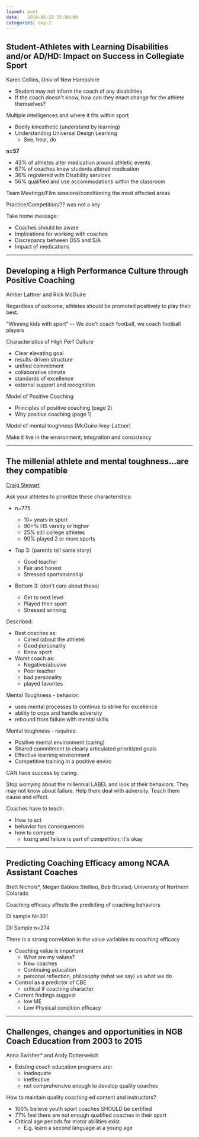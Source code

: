 ```yaml
---
layout: post
date:   2016-06-22 15:00:00
categories: day-2
---
```


## Student-Athletes with Learning Disabilities and/or AD/HD: Impact on Success in Collegiate Sport

Karen Collins, Univ of New Hampshire

- Student may not inform the coach of any disabilities
- If the coach doesn't know, how can they enact change for the athlete themselves?

Multiple intelligences and where it fits within sport

- Bodily kinesthetic (understand by learning)
- Understanding Universal Design Learning
  - See, hear, do

**n=57**

- 43% of athletes alter medication around athletic events
- 67% of coaches knew students altered medication
- 36% registered with Disability services
- 56% qualified and use accommodations within the classroom

Team Meetings/Film sessions/conditioning the most affected areas

Practice/Competition/?? was not a key

Take home message:

- Coaches should be aware
- Implications for working with coaches
- Discrepancy between DSS and S/A
- Impact of medications

---

## Developing a High Performance Culture through Positive Coaching

Amber Lattner and Rick McGuire

Regardless of outcome, athletes should be promoted positively to play their best.

"Winning kids with sport" -- We don't coach football, we coach football players

Characteristics of High Perf Culture

- Clear elevating goal
- results-driven structure
- unified commitment
- collaborative climate
- standards of excellence
- external support and recognition

Model of Positive Coaching

- Principles of positive coaching (page 2)
- Why positive coaching (page 1)

Model of mental toughness (McGuire-Ivey-Lattner)

Make it live in the environment; integration and consistency

---

## The millenial athlete and mental toughness...are they compatible

[Craig Stewart](cstewart@montana.edu)

Ask your athletes to prioritize these characteristics:

- n=775
  - 10+ years in sport
  - 90+% HS varsity or higher
  - 25% still college athletes
  - 90% played 2 or more sports

- Top 3: (parents tell same story)
  - Good teacher
  - Fair and honest
  - Stressed sportsmanship
- Bottom 3: (don't care about these)
  - Get to next level
  - Played their sport
  - Stressed winning

Described:

- Best coaches as:
  - Cared (about the athlete)
  - Good personality
  - Knew sport
- Worst coach as:
  - Negative/abusive
  - Poor teacher
  - bad personality
  - played favorites

Mental Toughness - behavior:

- uses mental processes to continue to strive for excellence
- ability to cope and handle adversity
- rebound from failure with mental skills

Mental toughness - requires:

- Positive mental environment (caring)
- Shared commitment to clearly articulated prioritized goals
- Effective learning environment
- Competitive training in a positive enviro

CAN have success by caring.

Stop worrying about the millennial LABEL and look at their behaviors. They may not know about failure. Help them deal with adversity. Teach them cause and effect.

Coaches have to teach:

- How to act
- behavior has consequences
- how to compete
  - losing and failure is part of competition; it's okay

---

## Predicting Coaching Efficacy among NCAA Assistant Coaches

Brett Nichols*, Megan Babkes Stellino, Bob Brustad, University of Northern Colorado

Coaching efficacy affects the predicting of coaching behaviors

DI sample N=301

DII Sample n=274

There is a strong correlation in the value variables to coaching efficacy

- Coaching value is important
  - What are my values?
  - New coaches
  - Continuing education
  - personal reflection, philosophy (what we say) vs what we do
- Control as a predictor of CBE
  - critical if coaching character
- Current findings suggest
  - low ME
  - Low Physical condition efficacy

---

## Challenges, changes and opportunities in NGB Coach Education from 2003 to 2015

Anna Swisher* and Andy Dotterweich  

- Existing coach education programs are:
  - inadequate
  - ineffective
  - not comprehensive enough to develop quality coaches

How to maintain quality coaching ed content and instructors?

- 100% believe youth sport coaches SHOULD be certified
- 77% feel there are not enough qualified coaches in their sport
- Critical age periods for motor abilities exist
  - E.g. learn a second language at a young age
